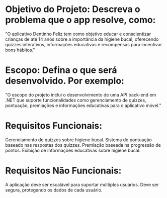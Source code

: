 # Objetivo do Projeto: Descreva o problema que o app resolve, como:
"O aplicativo Dentinho Feliz tem como objetivo educar e conscientizar crianças de até 14 anos sobre a importância da higiene bucal, oferecendo quizzes interativos, informações educativas e recompensas para incentivar bons hábitos."

# Escopo: Defina o que será desenvolvido. Por exemplo:
"O escopo do projeto inclui o desenvolvimento de uma API back-end em .NET que suporte funcionalidades como gerenciamento de quizzes, pontuação, premiações e informações educativas para o aplicativo móvel."

# Requisitos Funcionais:
Gerenciamento de quizzes sobre higiene bucal.
Sistema de pontuação baseado nas respostas dos quizzes.
Premiação baseada na progressão de pontos.
Exibição de informações educativas sobre higiene bucal.

# Requisitos Não Funcionais:
A aplicação deve ser escalável para suportar múltiplos usuários.
Deve ser segura, protegendo os dados de cada usuário.
